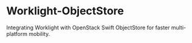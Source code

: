Worklight-ObjectStore
=====================

Integrating Worklight with OpenStack Swift ObjectStore for faster multi-platform mobility.
